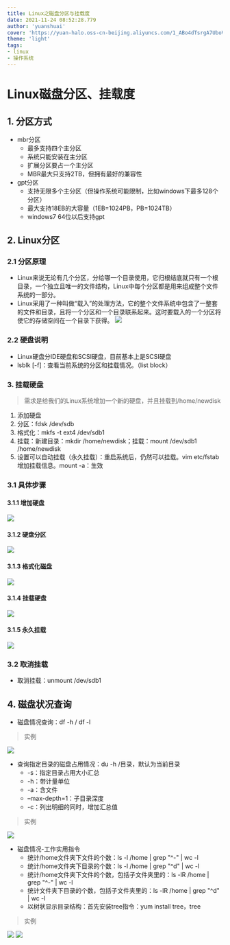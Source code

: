 ```yaml
---
title: Linux之磁盘分区与挂载度
date: 2021-11-24 08:52:28.779
author: 'yuanshuai'
cover: 'https://yuan-halo.oss-cn-beijing.aliyuncs.com/1_ABo4dTsrgA7UboVI7c6yIA.jpeg'
theme: 'light'
tags: 
- linux
- 操作系统
---
```


# Linux磁盘分区、挂载度

## 1. 分区方式

* mbr分区
  * 最多支持四个主分区
  * 系统只能安装在主分区
  * 扩展分区要占一个主分区
  * MBR最大只支持2TB，但拥有最好的兼容性
* gpt分区
  * 支持无限多个主分区（但操作系统可能限制，比如windows下最多128个分区）
  * 最大支持18EB的大容量（1EB=1024PB，PB=1024TB）
  * windows7 64位以后支持gpt

## 2. Linux分区

### 2.1 分区原理

* Linux来说无论有几个分区，分给哪一个目录使用，它归根结底就只有一个根目录，一个独立且唯一的文件结构，Linux中每个分区都是用来组成整个文件系统的一部分。
* Linux采用了一种叫做“载入”的处理方法，它的整个文件系统中包含了一整套的文件和目录，且将一个分区和一个目录联系起来。这时要载入的一个分区将使它的存储空间在一个目录下获得。
![](https://hexobbblog.oss-cn-beijing.aliyuncs.com/images/linux/3.8Linux%E5%88%86%E5%8C%BA%E5%8E%9F%E7%90%86.jpg)

### 2.2 硬盘说明

* Linux硬盘分IDE硬盘和SCSI硬盘，目前基本上是SCSI硬盘
* lsblk [-f]：查看当前系统的分区和挂载情况。（list block）

### 3. 挂载硬盘

>需求是给我们的Linux系统增加一个新的硬盘，并且挂载到/home/newdisk

1. 添加硬盘
2. 分区：fdsk /dev/sdb
3. 格式化：mkfs -t ext4 /dev/sdb1
4. 挂载：新建目录：mkdir /home/newdisk；挂载：mount /dev/sdb1 /home/newdisk
5. 设置可以自动挂载（永久挂载）：重启系统后，仍然可以挂载。vim etc/fstab 增加挂载信息。mount -a：生效

### 3.1 具体步骤

#### 3.1.1 增加硬盘

![](https://hexobbblog.oss-cn-beijing.aliyuncs.com/images/linux/3.8%E5%A2%9E%E5%8A%A0%E7%A1%AC%E7%9B%98.jpg)

#### 3.1.2 硬盘分区

![](https://hexobbblog.oss-cn-beijing.aliyuncs.com/images/linux/3.8%E7%A1%AC%E7%9B%98%E5%88%86%E5%8C%BA.jpg)

#### 3.1.3 格式化磁盘

![](https://hexobbblog.oss-cn-beijing.aliyuncs.com/images/linux/3.8%E6%A0%BC%E5%BC%8F%E5%8C%96%E7%A3%81%E7%9B%98.jpg)

#### 3.1.4 挂载硬盘

![](https://hexobbblog.oss-cn-beijing.aliyuncs.com/images/linux/3.8%E6%8C%82%E8%BD%BD%E7%A1%AC%E7%9B%98.jpg)

#### 3.1.5 永久挂载

![](https://hexobbblog.oss-cn-beijing.aliyuncs.com/images/linux/3.8%E6%B0%B8%E4%B9%85%E6%8C%82%E8%BD%BD.jpg)

### 3.2 取消挂载

* 取消挂载：unmount /dev/sdb1

## 4. 磁盘状况查询

* 磁盘情况查询：df -h / df -l

>实例

![](https://hexobbblog.oss-cn-beijing.aliyuncs.com/images/linux/3.8%E6%9F%A5%E8%AF%A2%E7%B3%BB%E7%BB%9F%E7%A3%81%E7%9B%98.jpg)

* 查询指定目录的磁盘占用情况：du -h /目录，默认为当前目录
  * -s：指定目录占用大小汇总
  * -h：带计量单位
  * -a：含文件
  * –max-depth=1：子目录深度
  * -c：列出明细的同时，增加汇总值

>实例

![](https://hexobbblog.oss-cn-beijing.aliyuncs.com/images/linux/3.8%E6%9F%A5%E8%AF%A2%E6%8C%87%E5%AE%9A%E7%9B%AE%E5%BD%95.jpg)

* 磁盘情况-工作实用指令
  * 统计/home文件夹下文件的个数：ls -l /home | grep "^-" | wc -l
  * 统计/home文件夹下目录的个数：ls -l /home | grep "^d" | wc -l
  * 统计/home文件夹下文件的个数，包括子文件夹里的：ls -lR /home | grep "^-" | wc -l
  * 统计文件夹下目录的个数，包括子文件夹里的：ls -lR /home | grep "^d" | wc -l
  * 以树状显示目录结构：首先安装tree指令：yum install tree，tree

> 实例

![](https://hexobbblog.oss-cn-beijing.aliyuncs.com/images/linux/3.8%E5%B7%A5%E4%BD%9C%E5%AE%9E%E7%94%A8%E6%8C%87%E4%BB%A41.jpg)
![](https://hexobbblog.oss-cn-beijing.aliyuncs.com/images/linux/3.8%E5%B7%A5%E4%BD%9C%E5%AE%9E%E7%94%A8%E6%8C%87%E4%BB%A42.jpg)